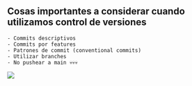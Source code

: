 
## Cosas importantes a considerar cuando utilizamos control de versiones

<div class='grid grid-cols-2 gap-3 mt-10'>
<div>

    - Commits descriptivos
    - Commits por features
    - Patrones de commit (conventional commits)
    - Utilizar branches
    - No pushear a main 💀💀💀

</div>
<img src='https://axolo.s3.eu-west-3.amazonaws.com/communication/blog/ultimate-pull-request/branches+in+github+3.png' class='rotate-90 mt-10'/>
</div>